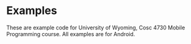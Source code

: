 Examples
===========

These are example code for University of Wyoming, Cosc 4730 Mobile Programming course.
All examples are for Android.
